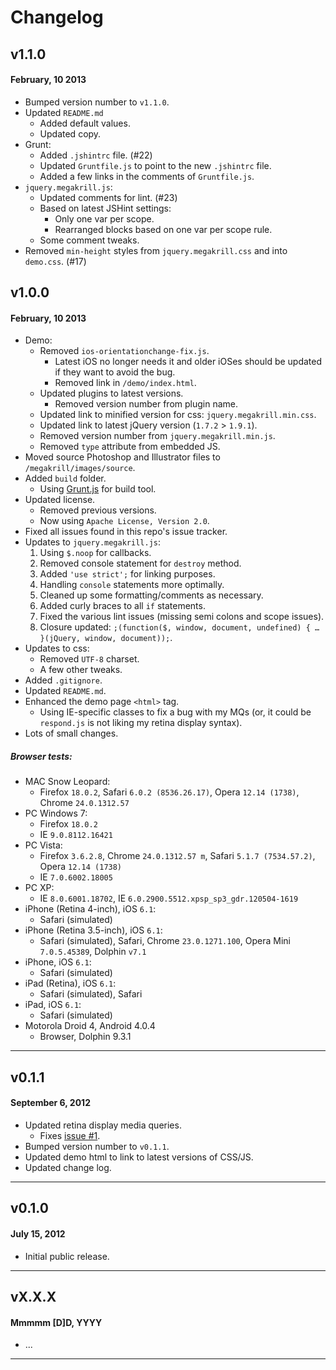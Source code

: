 # Changelog

## v1.1.0
#### February, 10 2013

* Bumped version number to `v1.1.0`.
* Updated `README.md`
	* Added default values.
	* Updated copy.
* Grunt:
	* Added `.jshintrc` file. (#22)
	* Updated `Gruntfile.js` to point to the new `.jshintrc` file.
	* Added a few links in the comments of `Gruntfile.js`.
* `jquery.megakrill.js`:
	* Updated comments for lint. (#23)
	* Based on latest JSHint settings:
		* Only one var per scope.
		* Rearranged blocks based on one var per scope rule.
	* Some comment tweaks.
* Removed `min-height` styles from `jquery.megakrill.css` and into `demo.css`. (#17)

## v1.0.0
#### February, 10 2013

* Demo:
	* Removed `ios-orientationchange-fix.js`.
		* Latest iOS no longer needs it and older iOSes should be updated if they want to avoid the bug.
		* Removed link in `/demo/index.html`.
	* Updated plugins to latest versions.
		* Removed version number from plugin name.
	* Updated link to minified version for css: `jquery.megakrill.min.css`.
	* Updated link to latest jQuery version (`1.7.2` > `1.9.1`).
	* Removed version number from `jquery.megakrill.min.js`.
	* Removed `type` attribute from embedded JS.
* Moved source Photoshop and Illustrator files to `/megakrill/images/source`.
* Added `build` folder.
	* Using [Grunt.js](http://gruntjs.com/) for build tool.
* Updated license.
	* Removed previous versions.
	* Now using `Apache License, Version 2.0`.
* Fixed all issues found in this repo's issue tracker.
* Updates to `jquery.megakrill.js`:
	1. Using `$.noop` for callbacks.
	1. Removed console statement for `destroy` method.
	1. Added `'use strict';` for linking purposes.
	1. Handling `console` statements more optimally.
	1. Cleaned up some formatting/comments as necessary.
	1. Added curly braces to all `if` statements.
	1. Fixed the various lint issues (missing semi colons and scope issues).
	1. Closure updated: `;(function($, window, document, undefined) { … }(jQuery, window, document));`.
* Updates to css:
	* Removed `UTF-8` charset.
	* A few other tweaks.
* Added `.gitignore`.
* Updated `README.md`.
* Enhanced the demo page `<html>` tag.
	* Using IE-specific classes to fix a bug with my MQs (or, it could be `respond.js` is not liking my retina display syntax).
* Lots of small changes.

##### Browser tests:

* MAC Snow Leopard:
	* Firefox `18.0.2`, Safari `6.0.2 (8536.26.17)`, Opera `12.14 (1738)`, Chrome `24.0.1312.57`
* PC Windows 7:
	* Firefox `18.0.2`
	* IE `9.0.8112.16421`
* PC Vista:
	* Firefox `3.6.2.8`, Chrome `24.0.1312.57 m`, Safari `5.1.7 (7534.57.2)`, Opera `12.14 (1738)`
	* IE `7.0.6002.18005`
* PC XP:
    * IE `8.0.6001.18702`, IE `6.0.2900.5512.xpsp_sp3_gdr.120504-1619`
* iPhone (Retina 4-inch), iOS `6.1`:
	* Safari (simulated)
* iPhone (Retina 3.5-inch), iOS `6.1`:
	* Safari (simulated), Safari, Chrome `23.0.1271.100`, Opera Mini `7.0.5.45389`, Dolphin `v7.1`
* iPhone, iOS `6.1`:
	* Safari (simulated)
* iPad (Retina), iOS `6.1`:
	* Safari (simulated), Safari
* iPad, iOS `6.1`:
	* Safari (simulated)
* Motorola Droid 4, Android 4.0.4
	* Browser, Dolphin 9.3.1

---

## v0.1.1
#### September 6, 2012

* Updated retina display media queries.
    * Fixes [issue #1](https://github.com/registerguard/jquery-megakrill/issues/1).
* Bumped version number to `v0.1.1`.
* Updated demo html to link to latest versions of CSS/JS.
* Updated change log.

---

## v0.1.0
#### July 15, 2012

* Initial public release.

---

## vX.X.X
#### Mmmmm [D]D, YYYY

* ...

---